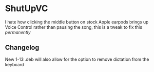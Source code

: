 # ShutUpVC

I hate how clicking the middle button on stock Apple earpods brings up Voice Control rather than pausing the song, this is a tweak to fix this *permanently*

## Changelog
New 1-13 .deb will also allow for the option to remove dictation from the keyboard
